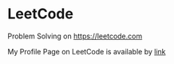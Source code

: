 # LeetCode

Problem Solving on https://leetcode.com

My Profile Page on LeetCode is available by [link](https://leetcode.com/dashaternovskaya/)
